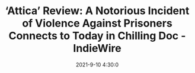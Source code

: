 ---
"title": "‘Attica’ Review: A Notorious Incident of Violence Against Prisoners Connects to Today in Chilling Doc - IndieWire"
"date": "2021-9-10 4:30:0"
"feed_name": "GOOGLENEWSINDUSTRIAL"
"feed_website": "https://news.google.com/search?q=industrial%2Bincident&hl=en-US&gl=US&ceid=US:en"
"feed_rss": "https://news.google.com/rss/search?q=industrial%2Bincident&hl=en-US&gl=US&ceid=US:en"
"link": "https://www.indiewire.com/2021/09/attica-review-documentary-1234663396/"
"file": "_posts/2021-1-1-43b29f2455ed0c38b4df596f896d3d75a3cdc070.md"
"accident": "1"
"drilling": "0"
"dead": "0"
"injured": "0"
---